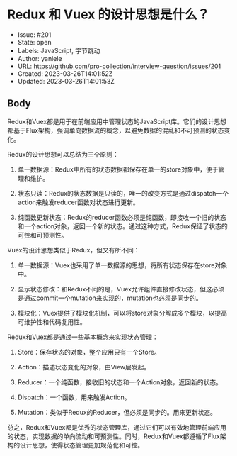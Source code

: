 # Redux 和 Vuex 的设计思想是什么？

- Issue: #201
- State: open
- Labels: JavaScript, 字节跳动
- Author: yanlele
- URL: https://github.com/pro-collection/interview-question/issues/201
- Created: 2023-03-26T14:01:52Z
- Updated: 2023-03-26T14:01:53Z

## Body

Redux和Vuex都是用于在前端应用中管理状态的JavaScript库。它们的设计思想都基于Flux架构，强调单向数据流的概念，以避免数据的混乱和不可预测的状态变化。

Redux的设计思想可以总结为三个原则：

1. 单一数据源：Redux中所有的状态数据都保存在单一的store对象中，便于管理和维护。

2. 状态只读：Redux的状态数据是只读的，唯一的改变方式是通过dispatch一个action来触发reducer函数对状态进行更新。

3. 纯函数更新状态：Redux的reducer函数必须是纯函数，即接收一个旧的状态和一个action对象，返回一个新的状态。通过这种方式，Redux保证了状态的可控和可预测性。

Vuex的设计思想类似于Redux，但又有所不同：

1. 单一数据源：Vuex也采用了单一数据源的思想，将所有状态保存在store对象中。

2. 显示状态修改：和Redux不同的是，Vuex允许组件直接修改状态，但这必须是通过commit一个mutation来实现的，mutation也必须是同步的。

3. 模块化：Vuex提供了模块化机制，可以将store对象分解成多个模块，以提高可维护性和代码复用性。

Redux和Vuex都是通过一些基本概念来实现状态管理：

1. Store：保存状态的对象，整个应用只有一个Store。

2. Action：描述状态变化的对象，由View层发起。

3. Reducer：一个纯函数，接收旧的状态和一个Action对象，返回新的状态。

4. Dispatch：一个函数，用来触发Action。

5. Mutation：类似于Redux的Reducer，但必须是同步的。用来更新状态。

总之，Redux和Vuex都是优秀的状态管理库，通过它们可以有效地管理前端应用的状态，实现数据的单向流动和可预测性。同时，Redux和Vuex都遵循了Flux架构的设计思想，使得状态管理更加规范化和可控。

